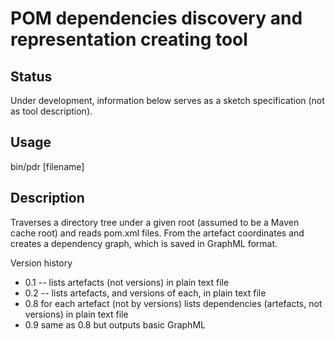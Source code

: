 
POM dependencies discovery and representation creating tool
===============================

Status
------

Under development, information below serves as a sketch specification
(not as tool description).


Usage
-----

bin/pdr <directory> [filename]


Description
-----------

Traverses a directory tree under a given root (assumed to be a Maven
cache root) and reads pom.xml files. From the artefact coordinates
and <dependencies> creates a dependency graph, which is saved in 
GraphML format.

Version history

* 0.1 -- lists artefacts (not versions) in plain text file
* 0.2 -- lists artefacts, and versions of each, in plain text file
* 0.8 for each artefact (not by versions) lists dependencies (artefacts, not versions) in plain text file
* 0.9 same as 0.8 but outputs basic GraphML
